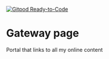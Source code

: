 [![Gitpod Ready-to-Code](https://img.shields.io/badge/Gitpod-Ready--to--Code-blue?logo=gitpod)](https://gitpod.io/#https://github.com/CliffCrerar/my-portal-page) 

# Gateway page

Portal that links to all my online content